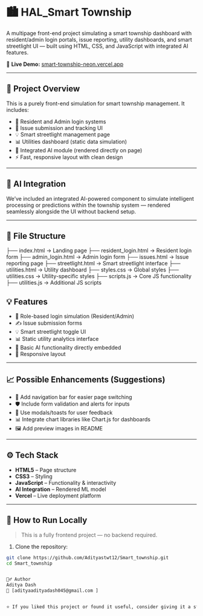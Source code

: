 # 🏙️  HAL_Smart Township

A multipage front-end project simulating a smart township dashboard with resident/admin login portals, issue reporting, utility dashboards, and smart streetlight UI — built using HTML, CSS, and JavaScript with integrated AI features.

🔗 **Live Demo:** [smart-township-neon.vercel.app](https://smart-township-neon.vercel.app)

---

## 📌 Project Overview

This is a purely front-end simulation for smart township management. It includes:

- 🔐 Resident and Admin login systems
- 📝 Issue submission and tracking UI
- 💡 Smart streetlight management page
- 📊 Utilities dashboard (static data simulation)
- 🤖 Integrated AI module (rendered directly on page)
- ⚡ Fast, responsive layout with clean design

---

## 🧠 AI Integration

We’ve included an integrated AI-powered component to simulate intelligent processing or predictions within the township system — rendered seamlessly alongside the UI without backend setup.

---

## 📁 File Structure
├── index.html → Landing page
├── resident_login.html → Resident login form
├── admin_login.html → Admin login form
├── issues.html → Issue reporting page
├── streetlight.html → Smart streetlight interface
├── utilities.html → Utility dashboard
├── styles.css → Global styles
├── utilities.css → Utility-specific styles
├── scripts.js → Core JS functionality
├── utilities.js → Additional JS scripts



## 💡 Features

- 👥 Role-based login simulation (Resident/Admin)
- ✍️ Issue submission forms
- 💡 Smart streetlight toggle UI
- 📊 Static utility analytics interface
- 🤖 Basic AI functionality directly embedded
- 📱 Responsive layout

---

## 📈 Possible Enhancements (Suggestions)

- 🔄 Add navigation bar for easier page switching
- 🛡️ Include form validation and alerts for inputs
- 🎨 Use modals/toasts for user feedback
- 📊 Integrate chart libraries like Chart.js for dashboards
- 🖼️ Add preview images in README

---

## ⚙️ Tech Stack

- **HTML5** – Page structure  
- **CSS3** – Styling  
- **JavaScript** – Functionality & interactivity  
- **AI Integration** – Rendered ML model  
- **Vercel** – Live deployment platform  

---

## 🚀 How to Run Locally

> This is a fully frontend project — no backend required.

1. Clone the repository:
```bash
git clone https://github.com/Adityastwt12/Smart_township.git
cd Smart_township


🙋‍♂️ Author
Aditya Dash
📧 [adityaadityadash045@gmail.com ] 


⭐ If you liked this project or found it useful, consider giving it a star!







